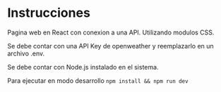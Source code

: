 # Instrucciones

Pagina web en React con conexion a una API. Utilizando modulos CSS.

Se debe contar con una API Key de openweather y reemplazarlo en un archivo .env.

Se debe contar con Node.js instalado en el sistema.

Para ejecutar en modo desarrollo `npm install && npm run dev`
